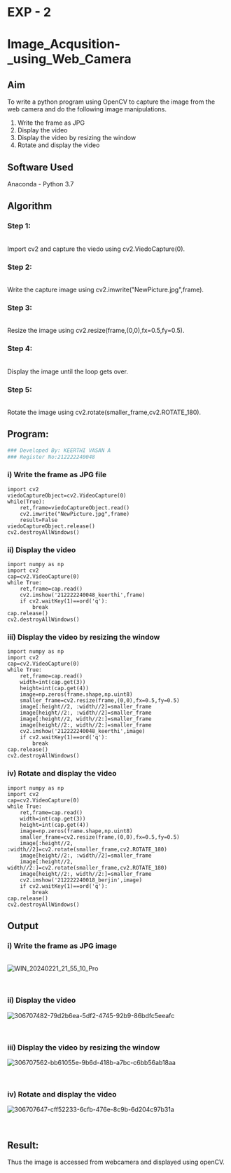 # EXP - 2
# Image_Acqusition-_using_Web_Camera
## Aim
To write a python program using OpenCV to capture the image from the web camera and do the following image manipulations.
 
1. Write the frame as JPG 
2. Display the video 
3. Display the video by resizing the window
4. Rotate and display the video

## Software Used
Anaconda - Python 3.7
## Algorithm
### Step 1:
<br>Import cv2 and capture the viedo using cv2.ViedoCapture(0).

### Step 2:
<br>Write the capture image using cv2.imwrite("NewPicture.jpg",frame).

### Step 3:
<br>Resize the image using cv2.resize(frame,(0,0),fx=0.5,fy=0.5).

### Step 4:
<br>Display the image until the loop gets over.

### Step 5:
<br>Rotate the image using cv2.rotate(smaller_frame,cv2.ROTATE_180).

## Program:
``` Python
### Developed By: KEERTHI VASAN A
### Register No:212222240048

```
### i) Write the frame as JPG file
```
import cv2
viedoCaptureObject=cv2.VideoCapture(0)
while(True):
    ret,frame=viedoCaptureObject.read()
    cv2.imwrite("NewPicture.jpg",frame)
    result=False
viedoCaptureObject.release()
cv2.destroyAllWindows()

```

### ii) Display the video
```
import numpy as np
import cv2
cap=cv2.VideoCapture(0)
while True:
    ret,frame=cap.read()
    cv2.imshow('212222240048_keerthi',frame)
    if cv2.waitKey(1)==ord('q'):
        break
cap.release()
cv2.destroyAllWindows()
```


### iii) Display the video by resizing the window
```
import numpy as np
import cv2
cap=cv2.VideoCapture(0)
while True:
    ret,frame=cap.read()
    width=int(cap.get(3))
    height=int(cap.get(4))
    image=np.zeros(frame.shape,np.uint8)
    smaller_frame=cv2.resize(frame,(0,0),fx=0.5,fy=0.5)
    image[:height//2, :width//2]=smaller_frame
    image[height//2:, :width//2]=smaller_frame
    image[:height//2, width//2:]=smaller_frame
    image[height//2:, width//2:]=smaller_frame
    cv2.imshow('212222240048_keerthi',image)
    if cv2.waitKey(1)==ord('q'):
        break
cap.release()
cv2.destroyAllWindows()
```


### iv) Rotate and display the video
```
import numpy as np
import cv2
cap=cv2.VideoCapture(0)
while True:
    ret,frame=cap.read()
    width=int(cap.get(3))
    height=int(cap.get(4))
    image=np.zeros(frame.shape,np.uint8)
    smaller_frame=cv2.resize(frame,(0,0),fx=0.5,fy=0.5)
    image[:height//2, :width//2]=cv2.rotate(smaller_frame,cv2.ROTATE_180)
    image[height//2:, :width//2]=smaller_frame
    image[:height//2, width//2:]=cv2.rotate(smaller_frame,cv2.ROTATE_180)
    image[height//2:, width//2:]=smaller_frame
    cv2.imshow('212222240018_berjin',image)
    if cv2.waitKey(1)==ord('q'):
        break
cap.release()
cv2.destroyAllWindows()
```

## Output

### i) Write the frame as JPG image
</br>![WIN_20240221_21_55_10_Pro](https://github.com/Meetha22003992/Image_Acqusition-_using_Web_Camera/assets/119401038/dc958383-6b25-4ffb-9f4b-834287d88aab)

</br>

### ii) Display the video

![306707482-79d2b6ea-5df2-4745-92b9-86bdfc5eeafc](https://github.com/Apravinraj/Image_Acqusition-_using_Web_Camera/assets/118707879/b444511f-818e-4898-a1a3-f6a6c6b0ed33)

</br>

### iii) Display the video by resizing the window

![306707562-bb61055e-9b6d-418b-a7bc-c6bb56ab18aa](https://github.com/Apravinraj/Image_Acqusition-_using_Web_Camera/assets/118707879/06e08b07-6d27-4617-8c15-0975e931dfea)

</br>

### iv) Rotate and display the video

![306707647-cff52233-6cfb-476e-8c9b-6d204c97b31a](https://github.com/Apravinraj/Image_Acqusition-_using_Web_Camera/assets/118707879/f1854c6f-d497-48ac-a470-c4338e315a01)

</br>


## Result:
Thus the image is accessed from webcamera and displayed using openCV.
